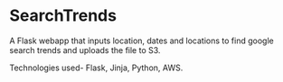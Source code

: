 # SearchTrends
A Flask webapp that inputs location, dates and locations to find google search trends and uploads the file to S3.

Technologies used-
Flask, Jinja, Python, AWS.
